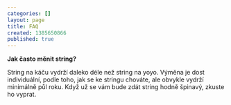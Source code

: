 ```yaml
---
categories: []
layout: page
title: FAQ
created: 1385650866
published: true
---
```

<p><strong>Jak často měnit string?</strong></p>

<p>String na káču vydrží daleko déle než string na yoyo. Výměna je dost individuální, podle toho, jak se ke stringu chováte, ale obvykle vydrží minimálně půl roku. Když už se vám bude zdát string hodně špinavý, zkuste ho vyprat.</p>


